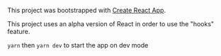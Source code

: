 This project was bootstrapped with [Create React App](https://github.com/facebook/create-react-app).

This project uses an alpha version of React in order to use the "hooks" feature.

`yarn` then `yarn dev` to start the app on dev mode
